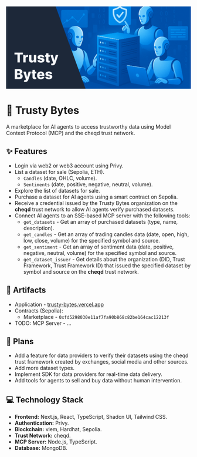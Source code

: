 ![Cover](/Cover.png)

# 🤝 Trusty Bytes

A marketplace for AI agents to access trustworthy data using Model Context Protocol (MCP) and the cheqd trust network.

## ✨ Features

- Login via web2 or web3 account using Privy.
- List a dataset for sale (Sepolia, ETH).
  - `Candles` (date, OHLC, volume).
  - `Sentiments` (date, positive, negative, neutral, volume).
- Explore the list of datasets for sale.
- Purchase a dataset for AI agents using a smart contract on Sepolia.
- Receive a credential issued by the Trusty Bytes organization on the **cheqd** trust network to allow AI agents verify purchased datasets.
- Connect AI agents to an SSE-based MCP server with the following tools:
  - `get_datasets` - Get an array of purchased datasets (type, name, description).
  - `get_candles` - Get an array of trading candles data (date, open, high, low, close, volume) for the specified symbol and source.
  - `get_sentiment` - Get an array of sentiment data (date, positive, negative, neutral, volume) for the specified symbol and source.
  - `get_dataset_issuer` - Get details about the organization (DID, Trust Framework, Trust Framework ID) that issued the specified dataset by symbol and source on the **cheqd** trust network.

## 🔗 Artifacts

- Application - [trusty-bytes.vercel.app](https://trusty-bytes.vercel.app/)
- Contracts (Sepolia):
  - Marketplace - `0xfd5298030e11af7fa90b868c82be164cac12213f`
- TODO: MCP Server - ...

## 🔮 Plans

- Add a feature for data providers to verify their datasets using the cheqd trust framework created by exchanges, social media and other sources.
- Add more dataset types.
- Implement SDK for data providers for real-time data delivery.
- Add tools for agents to sell and buy data without human intervention.

## 💻 Technology Stack

- **Frontend:** Next.js, React, TypeScript, Shadcn UI, Tailwind CSS.
- **Authentication:** Privy.
- **Blockchain:** viem, Hardhat, Sepolia.
- **Trust Network:** cheqd.
- **MCP Server:** Node.js, TypeScript.
- **Database:** MongoDB.
